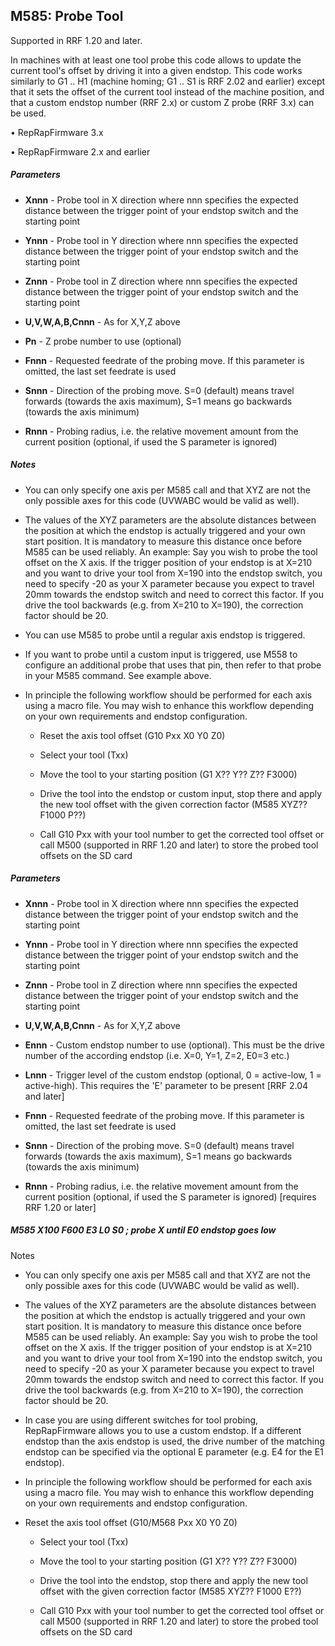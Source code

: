 ## M585: Probe Tool

Supported in RRF 1.20 and later.

In machines with at least one tool probe this code allows to update the current tool's offset by driving it into a given endstop. This code works similarly to G1 .. H1 (machine homing; G1 .. S1 is RRF 2.02 and earlier) except that it sets the offset of the current tool instead of the machine position, and that a custom endstop number (RRF 2.x) or custom Z probe (RRF 3.x) can be used.

• RepRapFirmware 3.x

• RepRapFirmware 2.x and earlier

##### Parameters

- **Xnnn** - Probe tool in X direction where nnn specifies the expected distance between the trigger point of your endstop switch and the starting point

- **Ynnn** - Probe tool in Y direction where nnn specifies the expected distance between the trigger point of your endstop switch and the starting point

- **Znnn** - Probe tool in Z direction where nnn specifies the expected distance between the trigger point of your endstop switch and the starting point

- **U,V,W,A,B,Cnnn** - As for X,Y,Z above

- **Pn** - Z probe number to use (optional)

- **Fnnn** - Requested feedrate of the probing move. If this parameter is omitted, the last set feedrate is used

- **Snnn** - Direction of the probing move. S=0 (default) means travel forwards (towards the axis maximum), S=1 means go backwards (towards the axis minimum)

- **Rnnn** - Probing radius, i.e. the relative movement amount from the current position (optional, if used the S parameter is ignored)

##### Notes

- You can only specify one axis per M585 call and that XYZ are not the only possible axes for this code (UVWABC would be valid as well).

- The values of the XYZ parameters are the absolute distances between the position at which the endstop is actually triggered and your own start position. It is mandatory to measure this distance once before M585 can be used reliably. An example: Say you wish to probe the tool offset on the X axis. If the trigger position of your endstop is at X=210 and you want to drive your tool from X=190 into the endstop switch, you need to specify -20 as your X parameter because you expect to travel 20mm towards the endstop switch and need to correct this factor. If you drive the tool backwards (e.g. from X=210 to X=190), the correction factor should be 20.

- You can use M585 to probe until a regular axis endstop is triggered.

- If you want to probe until a custom input is triggered, use M558 to configure an additional probe that uses that pin, then refer to that probe in your M585 command. See example above.

- In principle the following workflow should be performed for each axis using a macro file. You may wish to enhance this workflow depending on your own requirements and endstop configuration.

  - Reset the axis tool offset (G10 Pxx X0 Y0 Z0)

  - Select your tool (Txx)

  - Move the tool to your starting position (G1 X?? Y?? Z?? F3000)

  - Drive the tool into the endstop or custom input, stop there and apply the new tool offset with the given correction factor (M585 XYZ?? F1000 P??)

  - Call G10 Pxx with your tool number to get the corrected tool offset or call M500 (supported in RRF 1.20 and later) to store the probed tool offsets on the SD card

##### Parameters

- **Xnnn** - Probe tool in X direction where nnn specifies the expected distance between the trigger point of your endstop switch and the starting point

- **Ynnn** - Probe tool in Y direction where nnn specifies the expected distance between the trigger point of your endstop switch and the starting point

- **Znnn** - Probe tool in Z direction where nnn specifies the expected distance between the trigger point of your endstop switch and the starting point

- **U,V,W,A,B,Cnnn** - As for X,Y,Z above

- **Ennn** - Custom endstop number to use (optional). This must be the drive number of the according endstop (i.e. X=0, Y=1, Z=2, E0=3 etc.)

- **Lnnn** - Trigger level of the custom endstop (optional, 0 = active-low, 1 = active-high). This requires the 'E' parameter to be present \[RRF 2.04 and later\]

- **Fnnn** - Requested feedrate of the probing move. If this parameter is omitted, the last set feedrate is used

- **Snnn** - Direction of the probing move. S=0 (default) means travel forwards (towards the axis maximum), S=1 means go backwards (towards the axis minimum)

- **Rnnn** - Probing radius, i.e. the relative movement amount from the current position (optional, if used the S parameter is ignored) \[requires RRF 1.20 or later\]

##### M585 X100 F600 E3 L0 S0 ; probe X until E0 endstop goes low

Notes

- You can only specify one axis per M585 call and that XYZ are not the only possible axes for this code (UVWABC would be valid as well).

- The values of the XYZ parameters are the absolute distances between the position at which the endstop is actually triggered and your own start position. It is mandatory to measure this distance once before M585 can be used reliably. An example: Say you wish to probe the tool offset on the X axis. If the trigger position of your endstop is at X=210 and you want to drive your tool from X=190 into the endstop switch, you need to specify -20 as your X parameter because you expect to travel 20mm towards the endstop switch and need to correct this factor. If you drive the tool backwards (e.g. from X=210 to X=190), the correction factor should be 20.

- In case you are using different switches for tool probing, RepRapFirmware allows you to use a custom endstop. If a different endstop than the axis endstop is used, the drive number of the matching endstop can be specified via the optional E parameter (e.g. E4 for the E1 endstop).

- In principle the following workflow should be performed for each axis using a macro file. You may wish to enhance this workflow depending on your own requirements and endstop configuration.

- Reset the axis tool offset (G10/M568 Pxx X0 Y0 Z0)

  - Select your tool (Txx)

  - Move the tool to your starting position (G1 X?? Y?? Z?? F3000)

  - Drive the tool into the endstop, stop there and apply the new tool offset with the given correction factor (M585 XYZ?? F1000 E??)

  - Call G10 Pxx with your tool number to get the corrected tool offset or call M500 (supported in RRF 1.20 and later) to store the probed tool offsets on the SD card

